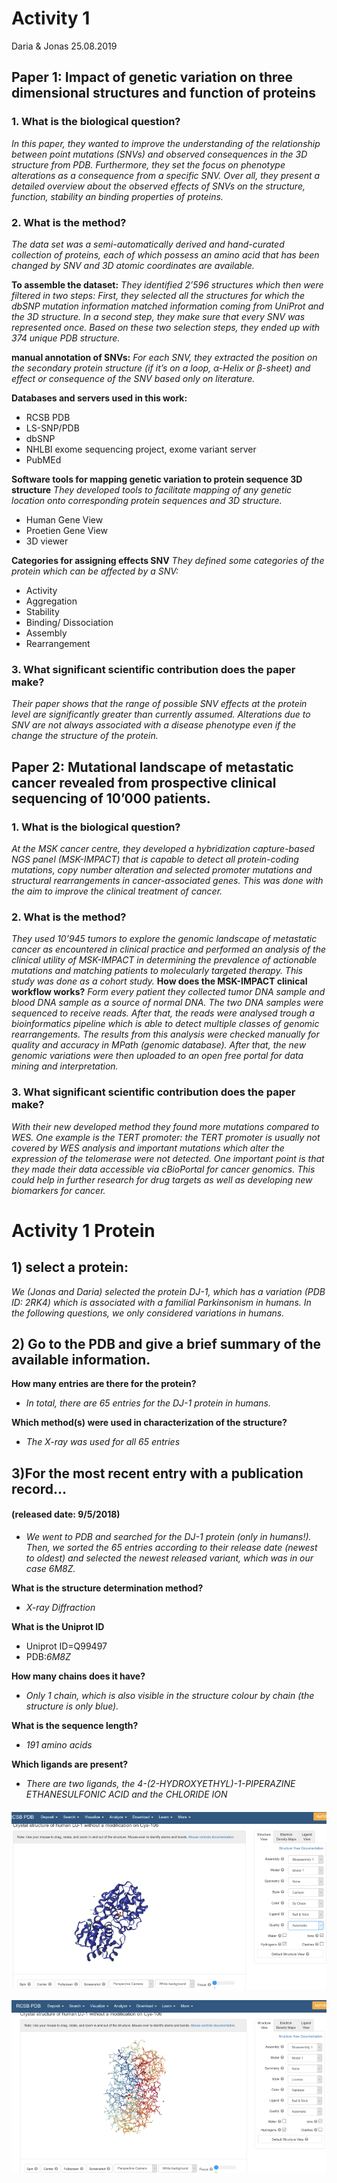 # Activity 1
Daria & Jonas 25.08.2019
## Paper 1: Impact of genetic variation on three dimensional structures and function of proteins 
### 1. What is the biological question?
_In this paper, they wanted to improve the understanding of the relationship between point mutations (SNVs) and observed consequences in the 3D structure from PDB. Furthermore, they set the focus on phenotype alterations as a consequence from a specific SNV. Over all, they present a detailed overview about the observed effects of SNVs on the structure, function, stability an binding properties of proteins._  

### 2. What is the method?
_The data set was a semi-automatically derived and hand-curated collection of proteins, each of which possess an amino acid that has been changed by SNV and 3D atomic coordinates are available._ 

**To assemble the dataset:** 
_They identified 2’596 structures which then were filtered in two steps: First, they selected all the structures for which the dbSNP mutation information matched information coming from UniProt and the 3D structure. In a second step, they make sure that every SNV was represented once. 
Based on these two selection steps, they ended up with 374 unique PDB structure._ 

**manual annotation of SNVs:**
_For each SNV, they extracted the position on the secondary protein structure (if it’s on a loop, α-Helix or β-sheet) and effect or consequence of the SNV based only on literature._

**Databases and servers used in this work:** 
* RCSB PDB
* LS-SNP/PDB
* dbSNP
* NHLBI exome sequencing project, exome variant server
* PubMEd

**Software tools for mapping genetic variation to protein sequence 3D structure**
_They developed tools to facilitate mapping of any genetic location onto corresponding protein sequences and 3D structure._ 
* Human Gene View
* Proetien Gene View
* 3D viewer

**Categories for assigning effects SNV**
_They defined some categories of the protein which can be affected by a SNV:_
* Activity
* Aggregation
* Stability
* Binding/ Dissociation 
* Assembly
* Rearrangement
### 3. What significant scientific contribution does the paper make?
_Their paper shows that the range of possible SNV effects at the protein level are significantly greater than currently assumed. Alterations due to SNV are not always associated with a disease phenotype even if the change the structure of the protein._ 

## Paper 2: Mutational landscape of metastatic cancer revealed from prospective clinical sequencing of 10’000 patients. 
### 1. What is the biological question?
_At the MSK cancer centre, they developed a hybridization capture-based NGS panel 
(MSK-IMPACT) that is capable to detect all protein-coding mutations, copy number alteration and selected promoter mutations and structural rearrangements in cancer-associated genes. This was done with the aim to improve the clinical treatment of cancer._ 
### 2. What is the method?
_They used 10’945 tumors to explore the genomic landscape of metastatic cancer as encountered in clinical practice and performed an analysis of the clinical utility of MSK-IMPACT in determining the prevalence of actionable mutations and matching patients to molecularly targeted therapy. This study was done as a cohort study._ 
**How does the MSK-IMPACT clinical workflow works?** _Form every patient they collected tumor DNA sample and blood DNA sample as a source of normal DNA. The two DNA samples were sequenced to receive reads. After that, the reads were analysed trough a bioinformatics pipeline which is able to detect multiple classes of genomic rearrangements. The results from this analysis were checked manually for quality and accuracy in MPath (genomic database). After that, the new genomic variations were then uploaded to an open free portal for data mining and interpretation._ 
### 3. What significant scientific contribution does the paper make?
_With their new developed method they found more mutations compared to WES. One example is the TERT promoter: the TERT promoter is usually not covered by WES analysis and important mutations which alter the expression of the telomerase were not detected. 
One important point is that they made their data accessible via cBioPortal for cancer genomics. This could help in further research for drug targets as well as developing new biomarkers for cancer._ 

# Activity 1 Protein
## 1) select a protein:
_We (Jonas and Daria) selected the protein DJ-1, which has a variation (PDB ID: 2RK4) which is associated with a familial Parkinsonism in humans. In the following questions, we only considered variations in humans._
## 2) Go to the PDB and give a brief summary of the available information.
**How many entries are there for the protein?** 

* _In total, there are 65 entries for the DJ-1 protein in humans._

**Which method(s) were used in characterization of the structure?** 

* _The X-ray was used for all 65 entries_

## 3)For the most recent entry with a publication record... 
#### (released date: 9/5/2018)
* _We went to PDB and searched for the DJ-1 protein (only in humans!). Then, we sorted the 65 entries according to their release date (newest to oldest) and selected the newest released variant, which was in our case 6M8Z._

**What is the structure determination method?** 

* _X-ray Diffraction_

**What is the Uniprot ID** 

* Uniprot ID=Q99497
* PDB:_6M8Z_

**How many chains does it have?** 

* _Only 1 chain, which is also visible in the structure colour by chain (the structure is only blue)._ 

**What is the sequence length?** 

* _191 amino acids_

**Which ligands are present?** 

* _There are two ligands, the 4-(2-HYDROXYETHYL)-1-PIPERAZINE ETHANESULFONIC ACID and the CHLORIDE ION_

#### 
![Image colored by side-chain](Images/Activity1_Image1.png)

![Image colored by hydrophobicity](Images/Activity1_image2.png)


